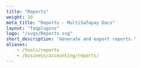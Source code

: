 ```yaml
---
title: "Reports"
weight: 10
meta_title: "Reports - MultiSafepay Docs"
layout: "faqplugins"
logo: "/svgs/Reports.svg"
short_description: 'Generate and export reports.'
aliases:
    - /tools/reports
    - /business/accounting/reports/
---
```

